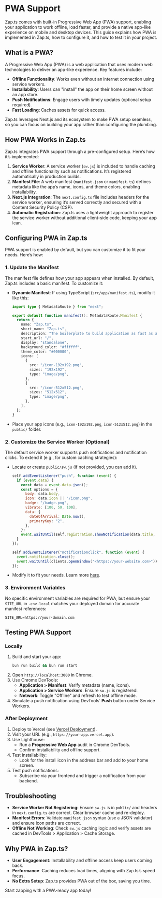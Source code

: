 # PWA Support

Zap.ts comes with built-in Progressive Web App (PWA) support, enabling your application to work offline, load faster, and provide a native app-like experience on mobile and desktop devices. This guide explains how PWA is implemented in Zap.ts, how to configure it, and how to test it in your project.

## What is a PWA?

A Progressive Web App (PWA) is a web application that uses modern web technologies to deliver an app-like experience. Key features include:

- **Offline Functionality**: Works even without an internet connection using service workers.
- **Installability**: Users can "install" the app on their home screen without an app store.
- **Push Notifications**: Engage users with timely updates (optional setup required).
- **Fast Loading**: Caches assets for quick access.

Zap.ts leverages Next.js and its ecosystem to make PWA setup seamless, so you can focus on building your app rather than configuring the plumbing.

## How PWA Works in Zap.ts

Zap.ts integrates PWA support through a pre-configured setup. Here’s how it’s implemented:

1. **Service Worker**: A service worker (`sw.js`) is included to handle caching and offline functionality such as notifications. It’s registered automatically in production builds.
2. **Manifest File**: A web manifest (`manifest.json` or `manifest.ts`) defines metadata like the app’s name, icons, and theme colors, enabling installability.
3. **Next.js Integration**: The `next.config.ts` file includes headers for the service worker, ensuring it’s served correctly and secured with a Content Security Policy (CSP).
4. **Automatic Registration**: Zap.ts uses a lightweight approach to register the service worker without additional client-side code, keeping your app lean.

## Configuring PWA in Zap.ts

PWA support is enabled by default, but you can customize it to fit your needs. Here’s how:

### 1. Update the Manifest

The manifest file defines how your app appears when installed. By default, Zap.ts includes a basic manifest. To customize it:

- **Dynamic Manifest**: If using TypeScript (`src/app/manifest.ts`), modify it like this:

  ```ts
  import type { MetadataRoute } from "next";

  export default function manifest(): MetadataRoute.Manifest {
    return {
      name: "Zap.ts",
      short_name: "Zap.ts",
      description: "The boilerplate to build application as fast as a zap.",
      start_url: "/",
      display: "standalone",
      background_color: "#ffffff",
      theme_color: "#000000",
      icons: [
        {
          src: "/icon-192x192.png",
          sizes: "192x192",
          type: "image/png",
        },
        {
          src: "/icon-512x512.png",
          sizes: "512x512",
          type: "image/png",
        },
      ],
    };
  }
  ```

- Place your app icons (e.g., `icon-192x192.png`, `icon-512x512.png`) in the `public/` folder.

### 2. Customize the Service Worker (Optional)

The default service worker supports push notifications and notification clicks. To extend it (e.g., for custom caching strategies):

- Locate or create `public/sw.js` (if not provided, you can add it).

  ```js
  self.addEventListener("push", function (event) {
    if (event.data) {
      const data = event.data.json();
      const options = {
        body: data.body,
        icon: data.icon || "/icon.png",
        badge: "/badge.png",
        vibrate: [100, 50, 100],
        data: {
          dateOfArrival: Date.now(),
          primaryKey: "2",
        },
      };
      event.waitUntil(self.registration.showNotification(data.title, options));
    }
  });

  self.addEventListener("notificationclick", function (event) {
    event.notification.close();
    event.waitUntil(clients.openWindow("<https://your-website.com>"));
  });
  ```

- Modify it to fit your needs. Learn more [here](https://developer.mozilla.org/en-US/docs/Web/API/Service_Worker_API/Using_Service_Workers).

### 3. Environment Variables

No specific environment variables are required for PWA, but ensure your `SITE_URL` in `.env.local` matches your deployed domain for accurate manifest references:

```
SITE_URL=https://your-domain.com
```

## Testing PWA Support

### Locally

1. Build and start your app:
   ```bash
   bun run build && bun run start
   ```
2. Open `http://localhost:3000` in Chrome.
3. Use Chrome DevTools:
   - **Application > Manifest**: Verify metadata (name, icons).
   - **Application > Service Workers**: Ensure `sw.js` is registered.
   - **Network**: Toggle "Offline" and refresh to test offline mode.
4. Simulate a push notification using DevTools’ **Push** button under Service Workers.

### After Deployment

1. Deploy to Vercel (see [Vercel Deployment](/docs/deployment/vercel)).
2. Visit your URL (e.g., `https://your-app.vercel.app`).
3. Use Lighthouse:
   - Run a **Progressive Web App** audit in Chrome DevTools.
   - Confirm installability and offline support.
4. Test installability:
   - Look for the install icon in the address bar and add to your home screen.
5. Test push notifications:
   - Subscribe via your frontend and trigger a notification from your backend.

## Troubleshooting

- **Service Worker Not Registering**: Ensure `sw.js` is in `public/` and headers in `next.config.ts` are correct. Clear browser cache and re-deploy.
- **Manifest Errors**: Validate `manifest.json` syntax (use a JSON validator) and ensure icon paths are correct.
- **Offline Not Working**: Check `sw.js` caching logic and verify assets are cached in DevTools > Application > Cache Storage.

## Why PWA in Zap.ts?

- **User Engagement**: Installability and offline access keep users coming back.
- **Performance**: Caching reduces load times, aligning with Zap.ts’s speed focus.
- **No Extra Setup**: Zap.ts provides PWA out of the box, saving you time.

Start zapping with a PWA-ready app today!
